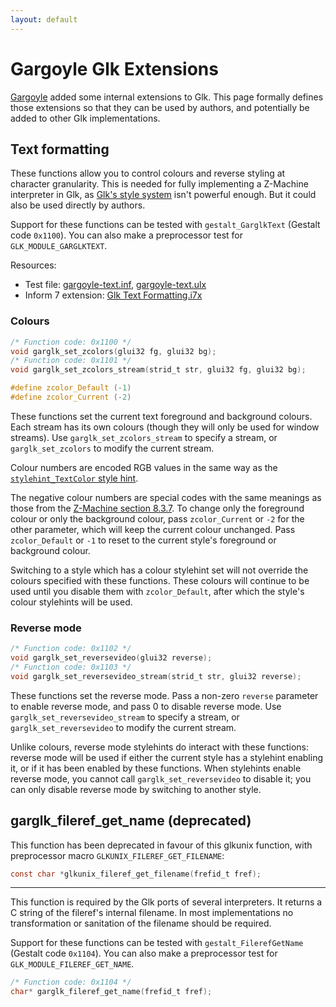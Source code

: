 ```yaml
---
layout: default
---
```


# Gargoyle Glk Extensions

[Gargoyle](https://github.com/garglk/garglk) added some internal extensions to Glk. This page formally defines those extensions so that they can be used by authors, and potentially be added to other Glk implementations.

## Text formatting

These functions allow you to control colours and reverse styling at character granularity. This is needed for fully implementing a Z-Machine interpreter in Glk, as [Glk's style system](http://eblong.com/zarf/glk/glk-spec-075_5.html#s.5) isn't powerful enough. But it could also be used directly by authors.

Support for these functions can be tested with `gestalt_GarglkText` (Gestalt code `0x1100`). You can also make a preprocessor test for `GLK_MODULE_GARGLKTEXT`.

Resources:

 - Test file: [gargoyle-text.inf](https://github.com/curiousdannii/if/blob/master/tests/gargoyle-text.inf), [gargoyle-text.ulx](https://github.com/curiousdannii/if/blob/master/tests/gargoyle-text.ulx)
 - Inform 7 extension: [Glk Text Formatting.i7x](https://github.com/i7/extensions/blob/master/Dannii%20Willis/Glk%20Text%20Formatting.i7x)

### Colours

```c
/* Function code: 0x1100 */
void garglk_set_zcolors(glui32 fg, glui32 bg);
/* Function code: 0x1101 */
void garglk_set_zcolors_stream(strid_t str, glui32 fg, glui32 bg);

#define zcolor_Default (-1)
#define zcolor_Current (-2)
```

These functions set the current text foreground and background colours. Each stream has its own colours (though they will only be used for window streams). Use `garglk_set_zcolors_stream` to specify a stream, or `garglk_set_zcolors` to modify the current stream.

Colour numbers are encoded RGB values in the same way as the [`stylehint_TextColor` style hint](http://eblong.com/zarf/glk/glk-spec-075_5.html#s.5.1).

The negative colour numbers are special codes with the same meanings as those from the [Z-Machine section 8.3.7](http://inform-fiction.org/zmachine/standards/z1point1/sect08.html#three). To change only the foreground colour or only the background colour, pass `zcolor_Current` or `-2` for the other parameter, which will keep the current colour unchanged. Pass `zcolor_Default` or `-1` to reset to the current style's foreground or background colour.

Switching to a style which has a colour stylehint set will not override the colours specified with these functions. These colours will continue to be used until you disable them with `zcolor_Default`, after which the style's colour stylehints will be used.

### Reverse mode

```c
/* Function code: 0x1102 */
void garglk_set_reversevideo(glui32 reverse);
/* Function code: 0x1103 */
void garglk_set_reversevideo_stream(strid_t str, glui32 reverse);
```

These functions set the reverse mode. Pass a non-zero `reverse` parameter to enable reverse mode, and pass 0 to disable reverse mode. Use `garglk_set_reversevideo_stream` to specify a stream, or `garglk_set_reversevideo` to modify the current stream.

Unlike colours, reverse mode stylehints do interact with these functions: reverse mode will be used if either the current style has a stylehint enabling it, or if it has been enabled by these functions. When stylehints enable reverse mode, you cannot call `garglk_set_reversevideo` to disable it; you can only disable reverse mode by switching to another style.

## garglk_fileref_get_name (deprecated)

This function has been deprecated in favour of this glkunix function, with preprocessor macro `GLKUNIX_FILEREF_GET_FILENAME`:

```c
const char *glkunix_fileref_get_filename(frefid_t fref);
```

---------------

This function is required by the Glk ports of several interpreters. It returns a C string of the fileref's internal filename. In most implementations no transformation or sanitation of the filename should be required.

Support for these functions can be tested with `gestalt_FilerefGetName` (Gestalt code `0x1104`). You can also make a preprocessor test for `GLK_MODULE_FILEREF_GET_NAME`.

```c
/* Function code: 0x1104 */
char* garglk_fileref_get_name(frefid_t fref);
```